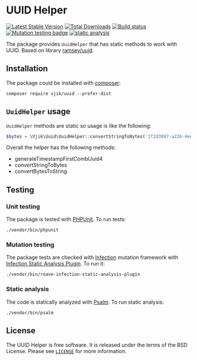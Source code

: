 # UUID Helper

[![Latest Stable Version](https://poser.pugx.org/vjik/uuid/v/stable.png)](https://packagist.org/packages/vjik/uuid)
[![Total Downloads](https://poser.pugx.org/vjik/uuid/downloads.png)](https://packagist.org/packages/vjik/uuid)
[![Build status](https://github.com/vjik/uuid/workflows/build/badge.svg)](https://github.com/vjik/uuid/actions?query=workflow%3Abuild)
[![Mutation testing badge](https://img.shields.io/endpoint?style=flat&url=https%3A%2F%2Fbadge-api.stryker-mutator.io%2Fgithub.com%2Fvjik%2Fuuid%2Fmaster)](https://dashboard.stryker-mutator.io/reports/github.com/vjik/uuid/master)
[![static analysis](https://github.com/vjik/uuid/workflows/static%20analysis/badge.svg)](https://github.com/vjik/uuid/actions?query=workflow%3A%22static+analysis%22)

The package provides `UuidHelper` that has static methods to work with UUID.
Based on library [ramsey/uuid](https://uuid.ramsey.dev/).

## Installation

The package could be installed with [composer](https://getcomposer.org/download/):

```shell
composer require vjik/uuid --prefer-dist
```

## `UuidHelper` usage

`UuidHelper` methods are static so usage is like the following:

```php
$bytes = \Vjik\Uuid\UuidHelper::convertStringToBytes('1f2d3897-a226-4eec-bd2c-d0145ef25df9');
```

Overall the helper has the following methods:

- generateTimestampFirstCombUuid4
- convertStringToBytes
- convertBytesToString

## Testing

### Unit testing

The package is tested with [PHPUnit](https://phpunit.de/). To run tests:

```shell
./vendor/bin/phpunit
```

### Mutation testing

The package tests are checked with [Infection](https://infection.github.io/) mutation framework with
[Infection Static Analysis Plugin](https://github.com/Roave/infection-static-analysis-plugin). To run it:

```shell
./vendor/bin/roave-infection-static-analysis-plugin
```

### Static analysis

The code is statically analyzed with [Psalm](https://psalm.dev/). To run static analysis:

```shell
./vendor/bin/psalm
```

## License

The UUID Helper is free software. It is released under the terms of the BSD License.
Please see [`LICENSE`](./LICENSE.md) for more information.
